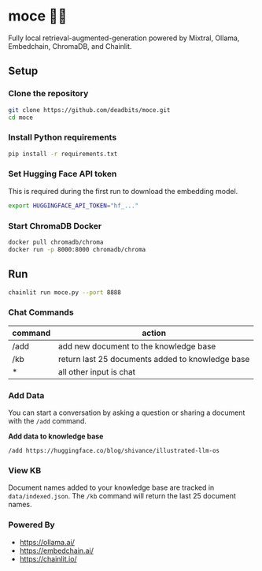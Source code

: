 # moce 🌺🤖

Fully local retrieval-augmented-generation powered by Mixtral, Ollama, Embedchain, ChromaDB, and Chainlit.

## Setup

### Clone the repository

```bash
git clone https://github.com/deadbits/moce.git
cd moce
```

### Install Python requirements

```bash
pip install -r requirements.txt
```

### Set Hugging Face API token
This is required during the first run to download the embedding model.

```bash
export HUGGINGFACE_API_TOKEN="hf_..."
```

### Start ChromaDB Docker
```bash
docker pull chromadb/chroma
docker run -p 8000:8000 chromadb/chroma
```

## Run
```bash
chainlit run moce.py --port 8888
```

### Chat Commands
| **command** | **action**                                       |
|-------------|--------------------------------------------------|
| /add        | add new document to the knowledge base           |
| /kb         | return last 25 documents added to knowledge base |
| *           | all other input is chat                          |

### Add Data
You can start a conversation by asking a question or sharing a document with the `/add` command.

**Add data to knowledge base**

```
/add https://huggingface.co/blog/shivance/illustrated-llm-os
```

### View KB
Document names added to your knowledge base are tracked in `data/indexed.json`.
The `/kb` command will return the last 25 document names.

### Powered By
* https://ollama.ai/
* https://embedchain.ai/
* https://chainlit.io/